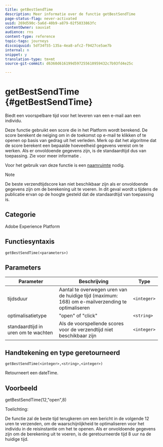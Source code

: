 ```yaml
---
title: getBestSendTime
description: Meer informatie over de functie getBestSendTime
page-status-flag: never-activated
uuid: 269d590c-5a6d-40b9-a879-02f5033863fc
contentOwner: sauviat
audience: rns
content-type: reference
topic-tags: journeys
discoiquuid: 5df34f55-135a-4ea8-afc2-f9427ce5ae7b
internal: n
snippet: y
translation-type: tm+mt
source-git-commit: d6360d616199d597255610959432c7b93fd4e25c

---
```



# getBestSendTime {#getBestSendTime}

Biedt een voorspelbare tijd voor het leveren van een e-mail aan een individu.

Deze functie gebruikt een score die in het Platform wordt berekend. De score berekent de neiging om in de toekomst op e-mail te klikken of te openen op basis van gedrag uit het verleden. Merk op dat het algoritme dat de score berekent een bepaalde hoeveelheid gegevens vereist om te werken. Als er onvoldoende gegevens zijn, is de standaardtijd dus van toepassing. Zie voor meer informatie [](../building-journeys/wait-activity.md).

Voor het gebruik van deze functie is een [naamruimte](../event/selecting-the-namespace.md) nodig.

>[!NOTE]
>
>De beste verzendtijdscore kan niet beschikbaar zijn als er onvoldoende gegevens zijn om de berekening uit te voeren. In dit geval wordt u tijdens de publicatie ervan op de hoogte gesteld dat de standaardtijd van toepassing is.

## Categorie

Adobe Experience Platform

## Functiesyntaxis

`getBestSendTime(<parameters>)`

## Parameters

| Parameter | Beschrijving | Type |
|--- |--- |--- |
| tijdsduur | Aantal te overwegen uren van de huidige tijd (maximum: 168) om e-mailverzending te optimaliseren | `<integer>` |
| optimalisatietype | &quot;open&quot; of &quot;click&quot; | `<string>` |
| standaardtijd in uren om te wachten | Als de voorspellende scores voor de verzendtijd niet beschikbaar zijn | `<integer>` |

## Handtekening en type geretourneerd

`getBestSendTime(<integer>,<string>,<integer>)`

Retourneert een dateTime.

## Voorbeeld

getBestSendTime(12,&quot;open&quot;,8)

Toelichting:

De functie zal de beste tijd terugkeren om een bericht in de volgende 12 uren te verzenden, om de waarschijnlijkheid te optimaliseren voor het individu in de reisinstantie om het te openen. Als er onvoldoende gegevens zijn om de berekening uit te voeren, is de geretourneerde tijd 8 uur na de huidige tijd.
